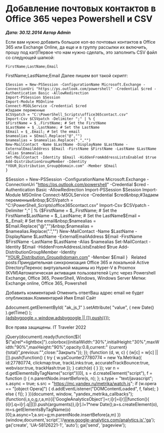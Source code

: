 # Добавление почтовых контактов в Office 365 через Powershell и CSV                	  
***Дата: 30.12.2014 Автор Admin***

Если вам нужно добавить большое кол-во почтовых контактов в Office 365 или Exchange Online, да еще и в группу рассылки их включить, прошу под кат)Первое что нам нужно сделать, это заполнить CSV файл со следующей шапкой:
```
FirstName;LastName;Email
```
FirstName;LastName;Email
Далее пишем вот такой скрипт:
```
$Session = New-PSSession -ConfigurationName Microsoft.Exchange -ConnectionUri "https://ps.outlook.com/powershell" -Credential $cred -Authentication Basic -AllowRedirection
Import-PSSession $Session
Import-Module MSOnline
Connect-MSOLService -Credential $cred
#Задаем переменные
$CSVpatch = "C:\PowerShell_Scripts\office365contact.csv"
Import-Csv $CSVpatch -Delimiter ";" | % {
$FirstName = $_.FirstName; # Set the FirstName
$LastName = $_.LastName; # Set the LastName
$Email = $_.Email; # Set the email
$namealias = $Email.Replace("@","")
$namealias = $namealias.Replace(".","")
New-MailContact -Name $LastName -DisplayName $LastName -ExternalEmailAddress $Email -FirstName $FirstName -LastName $LastName -Alias $namealias
Set-MailContact -Identity $Email -HiddenFromAddressListsEnabled $true
Add-DistributionGroupMember -Identity "YOUR_Distribution_Group@domain.com" -Member $Email
}
```
$Session = New-PSSession -ConfigurationName Microsoft.Exchange -ConnectionUri "https://ps.outlook.com/powershell" -Credential $cred -Authentication Basic -AllowRedirection&nbsp;Import-PSSession $Session&nbsp;Import-Module MSOnline&nbsp;Connect-MSOLService -Credential $cred&nbsp;#Задаем переменные&nbsp;$CSVpatch = "C:\PowerShell_Scripts\office365contact.csv"&nbsp;Import-Csv $CSVpatch -Delimiter ";" | % {$FirstName = $_.FirstName; # Set the FirstName$LastName = $_.LastName; # Set the LastName$Email = $_.Email; # Set the email&nbsp;$namealias = $Email.Replace("@","")&nbsp;$namealias = $namealias.Replace(".","")&nbsp;New-MailContact -Name $LastName -DisplayName $LastName -ExternalEmailAddress $Email -FirstName $FirstName -LastName $LastName -Alias $namealias&nbsp;Set-MailContact -Identity $Email -HiddenFromAddressListsEnabled $true&nbsp;Add-DistributionGroupMember -Identity "YOUR_Distribution_Group@domain.com" -Member $Email&nbsp;}
&nbsp;
Related posts:Принудительная синхронизация Office 365 и локальной Active DirectoryПеренос виртуальной машины из Hyper-V в Proxmox (KVM)Автоматическая активация пользователей Lync через Powershell
 Exchange, Office 365, PowerShell, Windows, Windows Server 
 Метки: Exchange online, Office 365, Powershell  
                        
Добавить комментарий Отменить ответВаш адрес email не будет опубликован.Комментарий Имя 
Email 
Сайт 
 
&#916;document.getElementById( "ak_js_1" ).setAttribute( "value", ( new Date() ).getTime() );	
<ins class="adsbygoogle"
style="display:block"
data-ad-client="ca-pub-1890562251101921"
data-ad-slot="9117958896"
data-ad-format="auto">
(adsbygoogle = window.adsbygoogle || []).push({});
  
Все права защищены. IT Traveler 2022 
                            
jQuery(document).ready(function($){
$("a[rel*=lightbox]").colorbox({initialWidth:"30%",initialHeight:"30%",maxWidth:"90%",maxHeight:"90%",opacity:0.8,current:" {current}  {total}",previous:"",close:"Закрыть"});
});
(function (d, w, c) {
(w[c] = w[c] || []).push(function() {
try {
w.yaCounter27780774 = new Ya.Metrika({
id:27780774,
clickmap:true,
trackLinks:true,
accurateTrackBounce:true,
webvisor:true,
trackHash:true
});
} catch(e) { }
});
var n = d.getElementsByTagName("script")[0],
s = d.createElement("script"),
f = function () { n.parentNode.insertBefore(s, n); };
s.type = "text/javascript";
s.async = true;
s.src = "https://mc.yandex.ru/metrika/watch.js";
if (w.opera == "[object Opera]") {
d.addEventListener("DOMContentLoaded", f, false);
} else { f(); }
})(document, window, "yandex_metrika_callbacks");
(function(i,s,o,g,r,a,m){i['GoogleAnalyticsObject']=r;i[r]=i[r]||function(){
(i[r].q=i[r].q||[]).push(arguments)},i[r].l=1*new Date();a=s.createElement(o),
m=s.getElementsByTagName(o)[0];a.async=1;a.src=g;m.parentNode.insertBefore(a,m)
})(window,document,'script','//www.google-analytics.com/analytics.js','ga');
ga('create', 'UA-58126221-1', 'auto');
ga('send', 'pageview');
